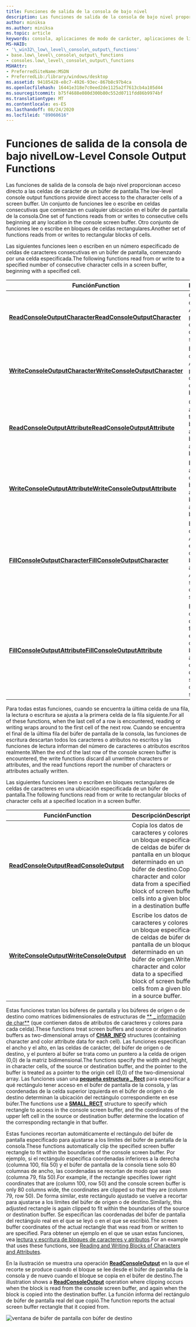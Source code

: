 ```yaml
---
title: Funciones de salida de la consola de bajo nivel
description: Las funciones de salida de la consola de bajo nivel proporcionan acceso directo a las celdas de carácter de un búfer de pantalla.
author: miniksa
ms.author: miniksa
ms.topic: article
keywords: consola, aplicaciones de modo de carácter, aplicaciones de línea de comandos, aplicaciones de terminal, API de consola
MS-HAID:
- '\_win32\_low\_level\_console\_output\_functions'
- base.low\_level\_console\_output\_functions
- consoles.low\_level\_console\_output\_functions
MSHAttr:
- PreferredSiteName:MSDN
- PreferredLib:/library/windows/desktop
ms.assetid: 94185428-e8c7-4926-93ec-867b8c97b4ca
ms.openlocfilehash: 16441e318e7c0eed2de1125a2f7613cb4a105d44
ms.sourcegitcommit: b75f4688e080d300b80c552d0711fdd86b9974bf
ms.translationtype: MT
ms.contentlocale: es-ES
ms.lasthandoff: 08/24/2020
ms.locfileid: "89060616"
---
```

# <a name="low-level-console-output-functions"></a><span data-ttu-id="344e4-104">Funciones de salida de la consola de bajo nivel</span><span class="sxs-lookup"><span data-stu-id="344e4-104">Low-Level Console Output Functions</span></span>


<span data-ttu-id="344e4-105">Las funciones de salida de la consola de bajo nivel proporcionan acceso directo a las celdas de carácter de un búfer de pantalla.</span><span class="sxs-lookup"><span data-stu-id="344e4-105">The low-level console output functions provide direct access to the character cells of a screen buffer.</span></span> <span data-ttu-id="344e4-106">Un conjunto de funciones lee o escribe en celdas consecutivas que comienzan en cualquier ubicación en el búfer de pantalla de la consola.</span><span class="sxs-lookup"><span data-stu-id="344e4-106">One set of functions reads from or writes to consecutive cells beginning at any location in the console screen buffer.</span></span> <span data-ttu-id="344e4-107">Otro conjunto de funciones lee o escribe en bloques de celdas rectangulares.</span><span class="sxs-lookup"><span data-stu-id="344e4-107">Another set of functions reads from or writes to rectangular blocks of cells.</span></span>

<span data-ttu-id="344e4-108">Las siguientes funciones leen o escriben en un número especificado de celdas de caracteres consecutivas en un búfer de pantalla, comenzando por una celda especificada.</span><span class="sxs-lookup"><span data-stu-id="344e4-108">The following functions read from or write to a specified number of consecutive character cells in a screen buffer, beginning with a specified cell.</span></span>


| <span data-ttu-id="344e4-109">Función</span><span class="sxs-lookup"><span data-stu-id="344e4-109">Function</span></span>                                                           | <span data-ttu-id="344e4-110">Descripción</span><span class="sxs-lookup"><span data-stu-id="344e4-110">Description</span></span>                                                                                                             |
|--------------------------------------------------------------------|-------------------------------------------------------------------------------------------------------------------------|
| [<span data-ttu-id="344e4-111">**ReadConsoleOutputCharacter**</span><span class="sxs-lookup"><span data-stu-id="344e4-111">**ReadConsoleOutputCharacter**</span></span>](readconsoleoutputcharacter.md)   | <span data-ttu-id="344e4-112">Copia una cadena de caracteres Unicode o ANSI de un búfer de pantalla.</span><span class="sxs-lookup"><span data-stu-id="344e4-112">Copies a string of Unicode or ANSI characters from a screen buffer.</span></span>                                                     |
| [<span data-ttu-id="344e4-113">**WriteConsoleOutputCharacter**</span><span class="sxs-lookup"><span data-stu-id="344e4-113">**WriteConsoleOutputCharacter**</span></span>](writeconsoleoutputcharacter.md) | <span data-ttu-id="344e4-114">Escribe una cadena de caracteres Unicode o ANSI en un búfer de pantalla.</span><span class="sxs-lookup"><span data-stu-id="344e4-114">Writes a string of Unicode or ANSI characters to a screen buffer.</span></span>                                                       |
| [<span data-ttu-id="344e4-115">**ReadConsoleOutputAttribute**</span><span class="sxs-lookup"><span data-stu-id="344e4-115">**ReadConsoleOutputAttribute**</span></span>](readconsoleoutputattribute.md)   | <span data-ttu-id="344e4-116">Copia una cadena de atributos de color de texto y de fondo de un búfer de pantalla.</span><span class="sxs-lookup"><span data-stu-id="344e4-116">Copies a string of text and background color attributes from a screen buffer.</span></span>                                           |
| [<span data-ttu-id="344e4-117">**WriteConsoleOutputAttribute**</span><span class="sxs-lookup"><span data-stu-id="344e4-117">**WriteConsoleOutputAttribute**</span></span>](writeconsoleoutputattribute.md) | <span data-ttu-id="344e4-118">Escribe una cadena de atributos de texto y de color de fondo en un búfer de pantalla.</span><span class="sxs-lookup"><span data-stu-id="344e4-118">Writes a string of text and background color attributes to a screen buffer.</span></span>                                             |
| [<span data-ttu-id="344e4-119">**FillConsoleOutputCharacter**</span><span class="sxs-lookup"><span data-stu-id="344e4-119">**FillConsoleOutputCharacter**</span></span>](fillconsoleoutputcharacter.md)   | <span data-ttu-id="344e4-120">Escribe un único carácter Unicode o ANSI en un número especificado de celdas consecutivas en un búfer de pantalla.</span><span class="sxs-lookup"><span data-stu-id="344e4-120">Writes a single Unicode or ANSI character to a specified number of consecutive cells in a screen buffer.</span></span>                |
| [<span data-ttu-id="344e4-121">**FillConsoleOutputAttribute**</span><span class="sxs-lookup"><span data-stu-id="344e4-121">**FillConsoleOutputAttribute**</span></span>](fillconsoleoutputattribute.md)   | <span data-ttu-id="344e4-122">Escribe una combinación de atributo de texto y de color de fondo en un número especificado de celdas consecutivas en un búfer de pantalla.</span><span class="sxs-lookup"><span data-stu-id="344e4-122">Writes a text and background color attribute combination to a specified number of consecutive cells in a screen buffer.</span></span> |


<span data-ttu-id="344e4-123">Para todas estas funciones, cuando se encuentra la última celda de una fila, la lectura o escritura se ajusta a la primera celda de la fila siguiente.</span><span class="sxs-lookup"><span data-stu-id="344e4-123">For all of these functions, when the last cell of a row is encountered, reading or writing wraps around to the first cell of the next row.</span></span> <span data-ttu-id="344e4-124">Cuando se encuentra el final de la última fila del búfer de pantalla de la consola, las funciones de escritura descartan todos los caracteres o atributos no escritos y las funciones de lectura informan del número de caracteres o atributos escritos realmente.</span><span class="sxs-lookup"><span data-stu-id="344e4-124">When the end of the last row of the console screen buffer is encountered, the write functions discard all unwritten characters or attributes, and the read functions report the number of characters or attributes actually written.</span></span>

<span data-ttu-id="344e4-125">Las siguientes funciones leen o escriben en bloques rectangulares de celdas de caracteres en una ubicación especificada de un búfer de pantalla.</span><span class="sxs-lookup"><span data-stu-id="344e4-125">The following functions read from or write to rectangular blocks of character cells at a specified location in a screen buffer.</span></span>


| <span data-ttu-id="344e4-126">Función</span><span class="sxs-lookup"><span data-stu-id="344e4-126">Function</span></span>                                         | <span data-ttu-id="344e4-127">Descripción</span><span class="sxs-lookup"><span data-stu-id="344e4-127">Description</span></span>                                                                                                               |
|--------------------------------------------------|---------------------------------------------------------------------------------------------------------------------------|
| [<span data-ttu-id="344e4-128">**ReadConsoleOutput**</span><span class="sxs-lookup"><span data-stu-id="344e4-128">**ReadConsoleOutput**</span></span>](readconsoleoutput.md)   | <span data-ttu-id="344e4-129">Copia los datos de caracteres y colores de un bloque especificado de celdas de búfer de pantalla en un bloque determinado en un búfer de destino.</span><span class="sxs-lookup"><span data-stu-id="344e4-129">Copies character and color data from a specified block of screen buffer cells into a given block in a destination buffer.</span></span> |
| [<span data-ttu-id="344e4-130">**WriteConsoleOutput**</span><span class="sxs-lookup"><span data-stu-id="344e4-130">**WriteConsoleOutput**</span></span>](writeconsoleoutput.md) | <span data-ttu-id="344e4-131">Escribe los datos de caracteres y colores en un bloque especificado de celdas de búfer de pantalla de un bloque determinado en un búfer de origen.</span><span class="sxs-lookup"><span data-stu-id="344e4-131">Writes character and color data to a specified block of screen buffer cells from a given block in a source buffer.</span></span>        |



<span data-ttu-id="344e4-132">Estas funciones tratan los búferes de pantalla y los búferes de origen o de destino como matrices bidimensionales de estructuras de [\*\* \_ información de char\*\*](char-info-str.md) (que contienen datos de atributos de caracteres y colores para cada celda).</span><span class="sxs-lookup"><span data-stu-id="344e4-132">These functions treat screen buffers and source or destination buffers as two-dimensional arrays of [**CHAR\_INFO**](char-info-str.md) structures (containing character and color attribute data for each cell).</span></span> <span data-ttu-id="344e4-133">Las funciones especifican el ancho y el alto, en las celdas de carácter, del búfer de origen o de destino, y el puntero al búfer se trata como un puntero a la celda de origen (0,0) de la matriz bidimensional.</span><span class="sxs-lookup"><span data-stu-id="344e4-133">The functions specify the width and height, in character cells, of the source or destination buffer, and the pointer to the buffer is treated as a pointer to the origin cell (0,0) of the two-dimensional array.</span></span> <span data-ttu-id="344e4-134">Las funciones usan una [**pequeña estructura \_ Rect**](small-rect-str.md) para especificar a qué rectángulo tener acceso en el búfer de pantalla de la consola, y las coordenadas de la celda superior izquierda en el búfer de origen o de destino determinan la ubicación del rectángulo correspondiente en ese búfer.</span><span class="sxs-lookup"><span data-stu-id="344e4-134">The functions use a [**SMALL\_RECT**](small-rect-str.md) structure to specify which rectangle to access in the console screen buffer, and the coordinates of the upper left cell in the source or destination buffer determine the location of the corresponding rectangle in that buffer.</span></span>

<span data-ttu-id="344e4-135">Estas funciones recortan automáticamente el rectángulo del búfer de pantalla especificado para ajustarse a los límites del búfer de pantalla de la consola.</span><span class="sxs-lookup"><span data-stu-id="344e4-135">These functions automatically clip the specified screen buffer rectangle to fit within the boundaries of the console screen buffer.</span></span> <span data-ttu-id="344e4-136">Por ejemplo, si el rectángulo especifica coordenadas inferiores a la derecha (columna 100, fila 50) y el búfer de pantalla de la consola tiene solo 80 columnas de ancho, las coordenadas se recortan de modo que sean (columna 79, fila 50).</span><span class="sxs-lookup"><span data-stu-id="344e4-136">For example, if the rectangle specifies lower right coordinates that are (column 100, row 50) and the console screen buffer is only 80 columns wide, the coordinates are clipped so that they are (column 79, row 50).</span></span> <span data-ttu-id="344e4-137">De forma similar, este rectángulo ajustado se vuelve a recortar para ajustarse a los límites del búfer de origen o de destino.</span><span class="sxs-lookup"><span data-stu-id="344e4-137">Similarly, this adjusted rectangle is again clipped to fit within the boundaries of the source or destination buffer.</span></span> <span data-ttu-id="344e4-138">Se especifican las coordenadas del búfer de pantalla del rectángulo real en el que se leyó o en el que se escribió.</span><span class="sxs-lookup"><span data-stu-id="344e4-138">The screen buffer coordinates of the actual rectangle that was read from or written to are specified.</span></span> <span data-ttu-id="344e4-139">Para obtener un ejemplo en el que se usan estas funciones, vea [lectura y escritura de bloques de caracteres y atributos](reading-and-writing-blocks-of-characters-and-attributes.md).</span><span class="sxs-lookup"><span data-stu-id="344e4-139">For an example that uses these functions, see [Reading and Writing Blocks of Characters and Attributes](reading-and-writing-blocks-of-characters-and-attributes.md).</span></span>

<span data-ttu-id="344e4-140">En la ilustración se muestra una operación [**ReadConsoleOutput**](readconsoleoutput.md) en la que el recorte se produce cuando el bloque se lee desde el búfer de pantalla de la consola y de nuevo cuando el bloque se copia en el búfer de destino.</span><span class="sxs-lookup"><span data-stu-id="344e4-140">The illustration shows a [**ReadConsoleOutput**](readconsoleoutput.md) operation where clipping occurs when the block is read from the console screen buffer, and again when the block is copied into the destination buffer.</span></span> <span data-ttu-id="344e4-141">La función informa del rectángulo de búfer de pantalla real del que copió.</span><span class="sxs-lookup"><span data-stu-id="344e4-141">The function reports the actual screen buffer rectangle that it copied from.</span></span>

![ventana de búfer de pantalla con búfer de destino](images/cscon-03.png)








